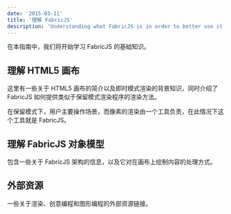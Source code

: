 ```yaml
---
date: '2015-03-11'
title: '理解 FabricJS'
description: 'Understanding what FabricJS is in order to better use it in your projects'
---
```


在本指南中，我们将开始学习 FabricJS 的基础知识。

## 理解 HTML5 画布

这里有一些关于 HTML5 画布的简介以及即时模式渲染的背景知识，同时介绍了 FabricJS 如何提供类似于保留模式渲染程序的渲染方法。

在保留模式下，用户主要操作场景，而像素的渲染由一个工具负责，在此情况下这个工具就是 FabricJS。

## 理解 FabricJS 对象模型

包含一些关于 FabricJS 架构的信息，以及它对在画布上绘制内容的处理方式。

## 外部资源

一些关于渲染、创意编程和图形编程的外部资源链接。

